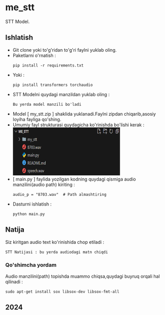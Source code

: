 # me_stt
STT Model.

## Ishlatish
* Git clone yoki to'g'ridan to'g'ri faylni yuklab oling.
* Paketlarni o'rnatish :
  ```
  pip install -r requirements.txt
  ```
* Yoki :
  ```
  pip install transformers torchaudio
  ```
* STT Modelni quydagi manzildan yuklab oling :
  ```
  Bu yerda model manzili bo'ladi
  ```
* Model [ my_stt.zip ] shaklida yuklanadi.Faylni zipdan chiqarib,asosiy loyiha fayliga qo'shing.
* Umumiy fayl strukturasi quydagicha ko'rinishda bo'lishi kerak :
   <img src="Screenshot 2024-11-14 200439.png" alt="struktura file" style="height: 150px; width:70%;"/>
* [ main.py ] faylida yozilgan kodning quydagi qismiga audio manzilini(audio path) kiriting :
  ```
  audio_p = "8703.wav"  # Path almashtiring
  ```
* Dasturni ishlatish :
  ```
  python main.py
  ```
## Natija 
Siz kiritgan audio text ko'rinishida chop etiladi :
``` bash
STT Natijasi : bu yerda audiodagi matn chiqdi
```

### Qo'shimcha yordam
Audio manzilini(path) topishda muammo chiqsa,quydagi buyruq orqali hal qilinadi :
```
sudo apt-get install sox libsox-dev libsox-fmt-all
```

## 2024
